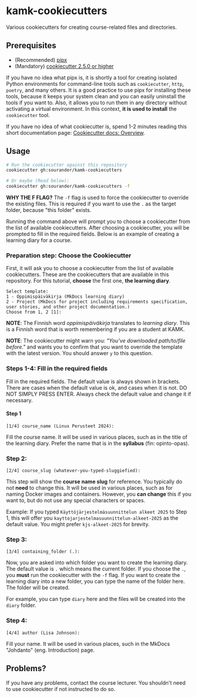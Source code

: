 # kamk-cookiecutters

Various cookiecutters for creating course-related files and directories.

## Prerequisites

* (Recommended) [pipx](https://pipx.pypa.io/stable/installation/)
* (Mandatory) [cookiecutter 2.5.0 or higher](https://cookiecutter.readthedocs.io/en/latest/installation.html)

If you have no idea what pipx is, it is shortly a tool for creating isolated Python environments for command-line tools such as `cookiecutter`, `http`, `poetry`, and many others. It is a good practice to use pipx for installing these tools, because it keeps your system clean and you can easily uninstall the tools if you want to. Also, it allows you to run them in any directory without activating a virtual environment. In this context, **it is used to install** the `cookiecutter` tool.

If you have no idea of what cookiecutter is, spend 1-2 minutes reading this short documentation page: [Cookiecutter docs: Overview](https://cookiecutter.readthedocs.io/en/latest/overview.html).

## Usage

```bash
# Run the cookiecutter against this repository
cookiecutter gh:sourander/kamk-cookiecutters

# Or maybe (Read below):
cookiecutter gh:sourander/kamk-cookiecutters -f
```

**WHY THE F FLAG?** The `-f` flag is used to force the cookiecutter to override the existing files. This is required if you want to use the `.` as the target folder, because "this folder" exists.

Running the command above will prompt you to choose a cookiecutter from the list of available cookiecutters. After choosing a cookiecutter, you will be prompted to fill in the required fields. Below is an example of creating a learning diary for a course.

### Preparation step: Choose the Cookiecutter

First, it will ask you to choose a cookiecutter from the list of available cookiecutters. These are the cookiecutters that are available in this repository. For this tutorial, **choose** the first one, **the learning diary**.

```
Select template:
1 - Oppimispäiväkirja (MkDocs learning diary)
2 - Project (MkDocs for project including requirements specification, user stories, and other project documentation.)
Choose from 1, 2 [1]:
```



**NOTE**: The Finnish word *oppimispäiväkirja* translates to *learning diary*. This is a Finnish word that is worth remembering if you are a student at KAMK.

**NOTE**: The cookiecutter might warn you: *"You've downloaded path/to/file before."* and wants you to confirm that you want to override the template with the latest version. You should answer `y` to this question.

### Steps 1-4: Fill in the required fields

Fill in the required fields. The default value is always shown in brackets. There are cases when the default value is ok, and cases when it is not. DO NOT SIMPLY PRESS ENTER. Always check the default value and change it if necessary.

#### Step 1

```
[1/4] course_name (Linux Perusteet 2024):
```

Fill the course name. It will be used in various places, such as in the title of the learning diary. Prefer the name that is in the **syllabus** (fin: opinto-opas).

### Step 2:

```
[2/4] course_slug (whatever-you-typed-sluggiefied):
```

This step will show the **course name slug** for reference. You typically do not **need** to change this. It will be used in various places, such as for naming Docker images and containers. However, you **can change** this if you want to, but do not use any special characters or spaces.

Example: If you typed `Käyttöjärjestelmäsuunnittelun alkeet 2025` to Step 1, this will offer you `kayttojarjestelmasuunnittelun-alkeet-2025` as the default value. You might prefer `kjs-alkeet-2025` for brevity.

### Step 3:

```
[3/4] containing_folder (.):
```

Now, you are asked into which folder you want to create the learning diary. The default value is `.` which means the current folder. If you choose the `.`, you **must** run the cookiecutter with the `-f` flag. If you want to create the learning diary into a new folder, you can type the name of the folder here. The folder will be created. 

For example, you can type `diary` here and the files will be created into the `diary` folder.

### Step 4:
    
```
[4/4] author (Lisa Johnson):
```

Fill your name. It will be used in various places, such in the MkDocs "Johdanto" (eng. Introduction) page.

## Problems?

If you have any problems, contact the course lecturer. You shouldn't need to use cookiecutter if not instructed to do so.